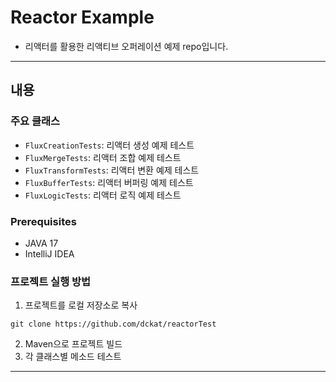 # Reactor Example
 - 리액터를 활용한 리액티브 오퍼레이션 예제 repo입니다.
***
## 내용
 ### 주요 클래스
   - ```FluxCreationTests```: 리액터 생성 예제 테스트
   - ```FluxMergeTests```: 리액터 조합 예제 테스트
   - ```FluxTransformTests```: 리액터 변환 예제 테스트
   - ```FluxBufferTests```: 리액터 버퍼링 예제 테스트
   - ```FluxLogicTests```: 리액터 로직 예제 테스트
 ### Prerequisites
   - JAVA 17
   - IntelliJ IDEA
 ### 프로젝트 실행 방법
   1) 프로젝트를 로컬 저장소로 복사
   ```
   git clone https://github.com/dckat/reactorTest
   ```
   2) Maven으로 프로젝트 빌드
   3) 각 클래스별 메소드 테스트
***
